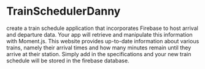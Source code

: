 # TrainSchedulerDanny

create a train schedule application that incorporates Firebase to host arrival and departure data. Your app will retrieve and manipulate this information with Moment.js. 
This website provides up-to-date information about various trains, namely their arrival times and how many minutes remain until they arrive at their station.
Simply add in the specifications and your new train schedule will be stored in the firebase database.